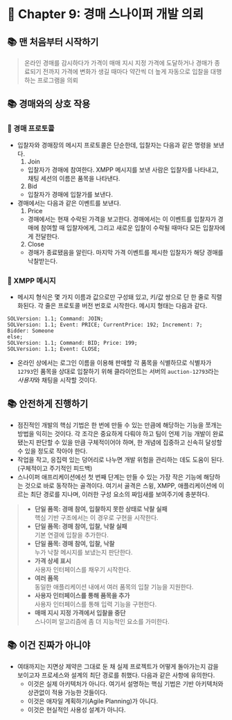 # 🌈 Chapter 9: 경매 스나이퍼 개발 의뢰

## 📚 맨 처음부터 시작하기

> 온라인 경매를 감시하다가 가격이 매매 지시 지정 가격에 도달하거나 경매가 종료되기 전까지 가격에 변화가 생길 때마다 약간씩 더 높게 자동으로 입찰을 대행하는 프로그램을 의뢰

## 📚 경매와의 상호 작용

### 🎈 경매 프로토콜
- 입찰자와 경매장의 메시지 프로토콜은 단순한데, 입찰자는 다음과 같은 명령을 보낸다.
  1. Join
    - 입찰자가 경매에 참여한다. XMPP 메시지를 보낸 사람은 입찰자를 나타내고, 채팅 세션의 이름은 품목을 나타낸다.
  2. Bid
    - 입찰자가 경매에 입찰가를 보낸다.
- 경매에서는 다음과 같은 이벤트를 보낸다.
  1. Price
    - 경매에서는 현재 수락된 가격을 보고한다. 경매에서는 이 이벤트를 입찰자가 경매에 참여할 때 입찰자에게, 그리고 새로운 입찰이 수락될 때마다 모든 입찰자에게 전달한다.
  2. Close
    - 경매가 종료됐음을 알린다. 마지막 가격 이벤트를 제시한 입찰자가 해당 경매를 낙찰받는다.

### 🎈 XMPP 메시지
- 메시지 형식은 몇 가지 이름과 값으로만 구성돼 있고, 키/값 쌍으로 단 한 줄로 직렬화된다. 각 줄은 프로토콜 버전 번호로 시작한다. 메시지 형태는 다음과 같다.

```
SOLVersion: 1.1; Command: JOIN;
SOLVersion: 1.1; Event: PRICE; CurrentPrice: 192; Increment: 7; Bidder: Someone
else;
SOLVersion: 1.1; Command: BID; Price: 199;
SOLVersion: 1.1; Event: CLOSE;
```

- 온라인 상에서는 로그인 이름을 이용해 판매할 각 품목을 식별하므로 식별자가 `12793`인 품목을 상대로 입찰하기 위해 클라이언트는 서버의 `auction-12793`라는 *사용자*와 채팅을 시작할 것이다.

## 📚 안전하게 진행하기
- 점진적인 개발의 핵심 기법은 한 번에 만들 수 있는 만큼에 해당하는 기능을 쪼개는 방법을 익히는 것이다. 각 조각은 중요하게 다뤄야 하고 팀이 언제 기능 개발이 완료됐는지 판단할 수 있을 만큼 구체적이어야 하며, 한 개념에 집중하고 신속히 달성할 수 있을 정도로 작아야 한다.
- 작업을 작고, 응집력 있는 덩어리로 나누면 개발 위험을 관리하는 데도 도움이 된다. (구체적이고 주기적인 피드백)
- 스나이퍼 애프리케이션에선 첫 번째 단계는 만들 수 있는 가장 작은 기능에 해당하는 것으로 바로 동작하는 골격이다. 여기서 골격은 스윙, XMPP, 애플리케이션에 이르는 최단 경로를 지나며, 이러한 구성 요소의 짜임새를 보여주기에 충분하다.

> - **단일 품목: 경매 참여, 입찰하지 못한 상태로 낙찰 실패**   
> 핵심 기반 구조에서는 이 경우로 구현을 시작한다.   
> - **단일 품목: 경매 참여, 입찰, 낙찰 실패**   
> 기본 연결에 입찰을 추가한다.   
> - **단일 품목: 경매 참여, 입찰, 낙찰**   
> 누가 낙찰 메시지를 보냈는지 판단한다.
> - **가격 상세 표시**   
> 사용자 인터페이스를 채우기 시작한다.   
> - **여러 품목**   
> 동일한 애플리케이션 내에서 여러 품목의 입찰 기능을 지원한다.   
> - **사용자 인터페이스를 통해 품목을 추가**   
> 사용자 인터페이스를 통해 입력 기능을 구현한다.   
> - **매매 지시 지정 가격에서 입찰을 중단**   
> 스나이퍼 알고리즘에 좀 더 지능적인 요소를 가미한다.

## 📚 이건 진짜가 아니야
- 여태까지는 지면상 제약은 그대로 둔 채 실제 프로젝트가 어떻게 돌아가는지 감을 보이고자 프로세스와 설계의 최단 경로를 취했다. 다음과 같은 사항에 유의한다.
  - 이것은 실제 아키텍처가 아니다. 여기서 설명하는 핵심 기법은 기반 아키텍처와 상관없이 적용 가능한 것들이다.
  - 이것은 애자일 계획하기(Agile Planning)가 아니다.
  - 이것은 현실적인 사용성 설계가 아니다.
